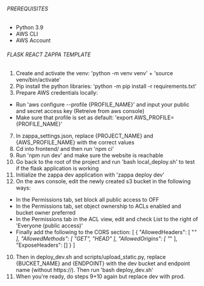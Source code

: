 ###### PREREQUISITES ######
- Python 3.9
- AWS CLI
- AWS Account

###### FLASK REACT ZAPPA TEMPLATE ######

1. Create and activate the venv: 'python -m venv venv' + 'source venv/bin/activate' 
2. Pip install the python libraries: 'python -m pip install -r requirements.txt'
3. Prepare AWS credentials locally: 
- Run 'aws configure --profile {PROFILE_NAME}' and input your public and secret access key (Retreive from aws console)
- Make sure that profile is set as default: 'export AWS_PROFILE={PROFILE_NAME}'
7. In zappa_settings.json, replace {PROJECT_NAME} and {AWS_PROFILE_NAME} with the correct values
5. Cd into frontend/ and then run 'npm ci'
6. Run 'npm run dev' and make sure the website is reachable
7. Go back to the root of the project and run 'bash local_deploy.sh' to test if the flask application is working
8. Initialize the zappa dev application with 'zappa deploy dev'
9. On the aws console, edit the newly created s3 bucket in the following ways:
- In the Permissions tab, set block all public access to OFF
- In the Permissions tab, set object ownership to ACLs enabled and bucket owner preferred
- In the Permissions tab in the ACL view, edit and check List to the right of 'Everyone (public access)'
- Finally add the following to the CORS section:
[
    {
        "AllowedHeaders": [
            "*"
        ],
        "AllowedMethods": [
            "GET",
            "HEAD"
        ],
        "AllowedOrigins": [
            "*"
        ],
        "ExposeHeaders": []
    }
]
10. Then in deploy_dev.sh and scripts/upload_static.py, replace {BUCKET_NAME} and {ENDPOINT} with the dev bucket and endpoint name (without https://). Then run 'bash deploy_dev.sh'
11. When you're ready, do steps 9+10 again but replace dev with prod.